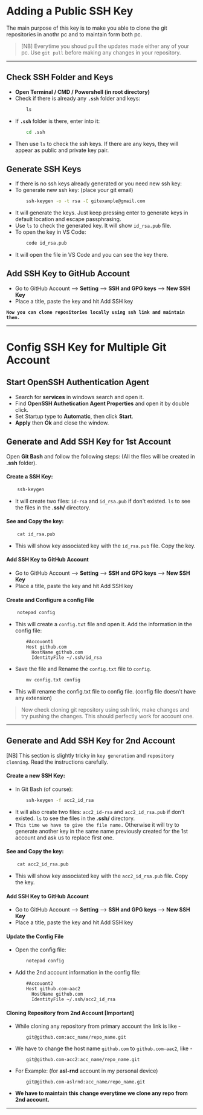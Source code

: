 # Adding a Public SSH Key
The main purpose of this key is to make you able to clone the git repositories in anothr pc and to maintain form both pc.
> [NB] Everytime you shoud pull the updates made either any of your pc. Use `git pull` before making any changes in your repository.
---

## Check SSH Folder and Keys
- **Open Terminal / CMD / Powershell (in root directory)**
- Check if there is already any **`.ssh`** folder and keys:
    ```cmd
        ls
    ```
- If **`.ssh`** folder is there, enter into it:
    ```cmd
        cd .ssh
    ```
- Then use `ls` to check the ssh keys. If there are any keys, they will appear as public and private key pair.

## Generate SSH Keys
- If there is no ssh keys already generated or you need new ssh key:
- To generate new ssh key: (place your git email)
    ```cmd
        ssh-keygen -o -t rsa -C gitexample@gmail.com
    ```
- It will generate the keys. Just keep pressing enter to generate keys in default location and escape passphrasing.
- Use `ls` to check the generated key. It will show `id_rsa.pub` file.
- To open the key in VS Code:
    ```cmd
        code id_rsa.pub
    ```
- It will open the file in VS Code and you can see the key there.

## Add SSH Key to GitHub Account
- Go to GitHub Account --> **Setting** --> **SSH and GPG keys** --> **New SSH Key**
- Place a title, paste the key and hit Add SSH key

**`Now you can clone repositories locally using ssh link and maintain them.`**

---

# Config SSH Key for Multiple Git Account

## Start OpenSSH Authentication Agent
- Search for **services** in windows search and open it.
- Find **OpenSSH Authetication Agent Properties** and open it by double click.
- Set Startup type to **Automatic**, then click **Start**.
- **Apply** then **Ok** and close the window.

## Generate and Add SSH Key for 1st Account
Open **Git Bash** and follow the following steps: (All the files will be created in **.ssh** folder).

#### Create a SSH Key:
```cmd
    ssh-keygen
```
- It will create two files: `id-rsa` and `id_rsa.pub` if don't existed. `ls` to see the files in the **.ssh/** directory.

#### See and Copy the key:
```cmd
    cat id_rsa.pub
```
- This will show key associated key with the `id_rsa.pub` file. Copy the key.

#### Add SSH Key to GitHub Account
- Go to GitHub Account --> **Setting** --> **SSH and GPG keys** --> **New SSH Key**
- Place a title, paste the key and hit Add SSH key

#### Create and Configure a config File
```cmd
    notepad config
```
- This will create a `config.txt` file and open it. Add the information in the config file:
    ```code
        #Accouont1
        Host github.com
          HostName github.com
          IdentityFile ~/.ssh/id_rsa
    ```
- Save the file and Rename the `config.txt` file to `config`.
    ```cmd
        mv config.txt config
    ```
- This will rename the config.txt file to config file. (config file doesn't have any extension)

> Now check cloning git repository using ssh link, make changes and try pushing the changes. This should perfectly work for account one.

---

## Generate and Add SSH Key for 2nd Account
[NB] This section is slightly tricky in `key generation` and `repository clonning`. Read the instructions carefully.

#### Create a new SSH Key:
- In Git Bash (of course):
    ```cmd
        ssh-keygen -f acc2_id_rsa
    ```
- It will also create two files: `acc2_id-rsa` and `acc2_id_rsa.pub` if don't existed. `ls` to see the files in the **.ssh/** directory.
- `This time we have to give the file name.` Otherwise it will try to generate another key in the same name previously created for the 1st account and ask us to replace first one.

#### See and Copy the key:
```cmd
    cat acc2_id_rsa.pub
```
- This will show key associated key with the `acc2_id_rsa.pub` file. Copy the key.

#### Add SSH Key to GitHub Account
- Go to GitHub Account --> **Setting** --> **SSH and GPG keys** --> **New SSH Key**
- Place a title, paste the key and hit Add SSH key

#### Update the Config File
- Open the config file:
    ```cmd
        notepad config
    ```
- Add the 2nd account information in the config file:
    ```code
        #Accouont2
        Host github.com-aac2
          HostName github.com
          IdentityFile ~/.ssh/acc2_id_rsa
    ```

#### Cloning Repository from 2nd Account [Important]
- While cloning any repository from primary account the link is like -
    ```link
        git@github.com:acc_name/repo_name.git
    ```
- We have to change the host name `github.com` to `github.com-aac2`, like -
    ```link
        git@github.com-acc2:acc_name/repo_name.git
    ```
- For Example: (for **asl-rnd** account in my personal device)
    ```link
        git@github.com-aslrnd:acc_name/repo_name.git
    ```
- **We have to maintain this change everytime we clone any repo from 2nd account.**

---